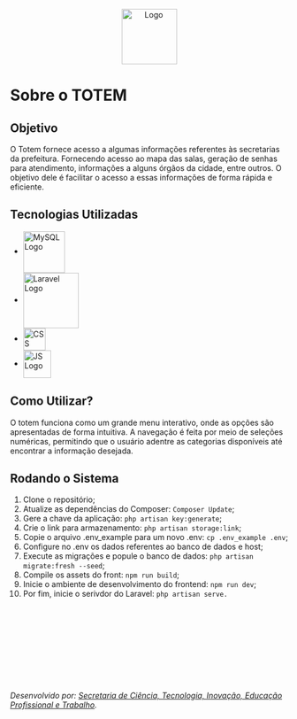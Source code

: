 <p align="center">
    <img src="https://github.com/antoniellybergami/Sistema-de-Os/blob/Sistema_Os_Branch_antonielly/public/assets/img/logo-pref.png?raw=true" width="100" alt="Logo">
</p>


# Sobre o TOTEM

## Objetivo
O Totem fornece  acesso a algumas informações referentes às secretarias da prefeitura. Fornecendo acesso ao mapa das salas, geração de senhas para atendimento, informações a alguns órgãos da cidade, entre outros. O objetivo dele é facilitar o acesso a essas informações de forma rápida e eficiente. 


## Tecnologias Utilizadas

- <img src="https://upload.wikimedia.org/wikipedia/en/thumb/d/dd/MySQL_logo.svg/1280px-MySQL_logo.svg.png" width="75" align="center" alt="MySQL Logo"> 
- <img src="https://raw.githubusercontent.com/laravel/art/master/logo-lockup/5%20SVG/2%20CMYK/1%20Full%20Color/laravel-logolockup-cmyk-red.svg" width="100" align="center" alt="Laravel Logo"> 
- <img src="https://upload.wikimedia.org/wikipedia/commons/thumb/d/d5/CSS3_logo_and_wordmark.svg/363px-CSS3_logo_and_wordmark.svg.png" width="40" align="center" alt="CSS Logo"> 
- <img src="https://static.vecteezy.com/system/resources/previews/027/127/463/non_2x/javascript-logo-javascript-icon-transparent-free-png.png" width="50" align="center" alt="JS Logo"> 



## Como Utilizar?
O totem funciona como um grande menu interativo, onde as opções são apresentadas de forma intuitiva. A navegação é feita por meio de seleções numéricas, permitindo que o usuário adentre as categorias disponíveis até encontrar a informação desejada.




## Rodando o Sistema
1) Clone o repositório;
2) Atualize as dependências do Composer: `Composer Update`;
3) Gere a chave da aplicação: `php artisan key:generate`;
4) Crie o link para armazenamento: `php artisan storage:link`;
5) Copie o arquivo .env_example para um novo .env: `cp .env_example .env`;
6) Configure no .env os dados referentes ao banco de dados e host;
7) Execute as migrações e popule o banco de dados: `php artisan migrate:fresh --seed`;
8) Compile os assets do front: `npm run build`;
9) Inicie o ambiente de desenvolvimento do frontend: `npm run dev`;
10) Por fim, inicie o serivdor do Laravel: `php artisan serve.`

\
\
\
\
\
\
\
\
\
_Desenvolvido por: [Secretaria de Ciência, Tecnologia, Inovação, Educação Profissional e Trabalho](https://www.saomateus.es.gov.br/secretaria/ciencia-tecnologia-inovacao-educacao-profissional-e-trabalho)._
